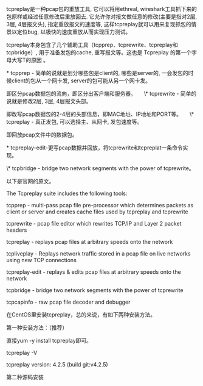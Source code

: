 tcpreplay是一种pcap包的重放工具, 它可以将用ethreal, wireshark工具抓下来的包原样或经过任意修改后重放回去. 它允许你对报文做任意的修改\(主要是指对2层, 3层, 4层报文头\), 指定重放报文的速度等, 这样tcpreplay就可以用来复现抓包的情景以定位bug, 以极快的速度重放从而实现压力测试。

tcpreplay本身包含了几个辅助工具（tcpprep、tcprewrite、tcpreplay和tcpbridge）, 用于准备发包的cache, 重写报文等。这也是 Tcpreplay 的第一个字母大写T的原因 。

\* tcpprep - 简单的说就是划分哪些包是client的, 哪些是server的, 一会发包的时候client的包从一个网卡发, server的包可能从另一个网卡发。

即区分pcap数据包的流向，即区分出客户端和服务器。　　\\* tcprewrite - 简单的说就是修改2层, 3层, 4层报文头部。

即改写pcap数据包的2-4层的头部信息，即MAC地址、IP地址和PORT等。　　\\* tcpreplay - 真正发包, 可以选择主、从网卡, 发包速度等。

即回放pcap文件中的数据包。

\* tcpreplay-edit-更写pcap数据并回放，将tcprewrite和tcpreplat一条命令实现。

\\* tcpbridge - bridge two network segments with the power of tcprewrite。

以下是官网的原文。

The Tcpreplay suite includes the following tools:

tcpprep - multi-pass pcap file pre-processor which determines packets as client or server and creates cache files used by tcpreplay and tcprewrite

tcprewrite - pcap file editor which rewrites TCP/IP and Layer 2 packet headers

tcpreplay - replays pcap files at arbitrary speeds onto the network

tcpliveplay - Replays network traffic stored in a pcap file on live networks using new TCP connections

tcpreplay-edit - replays & edits pcap files at arbitrary speeds onto the network

tcpbridge - bridge two network segments with the power of tcprewrite

tcpcapinfo - raw pcap file decoder and debugger

在CentOS里安装tcpreplay，总的来说，有如下两种安装方法。

第一种安装方法：（推荐）

直接yum -y install tcpreplay即可。

tcpreplay -V

tcpreplay version: 4.2.5 \(build git:v4.2.5\)

第二种源码安装



